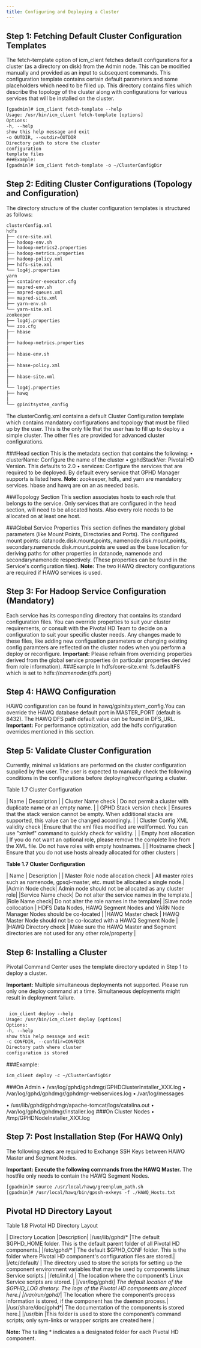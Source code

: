 ```yaml
---
title: Configuring and Deploying a Cluster
---
```


Step 1: Fetching Default Cluster Configuration Templates
--------------------------------------------------------

The fetch-template option of icm_client fetches default configurations for a cluster (as
a directory on disk) from the Admin node. This can be modified manually and
provided as an input to subsequent commands. This configuration template contains
certain default parameters and some placeholders which need to be filled up. This
directory contains files which describe the topology of the cluster along with
configurations for various services that will be installed on the cluster.

```xml
[gpadmin]# icm_client fetch-template --help
Usage: /usr/bin/icm_client fetch-template [options]
Options:
-h, --help
show this help message and exit
-o OUTDIR, --outdir=OUTDIR
Directory path to store the cluster
configuration
template files
###Example:
[gpadmin]# icm_client fetch-template -o ~/ClusterConfigDir
```

Step 2: Editing Cluster Configurations (Topology and Configuration)
-------------------------------------------------------------------

The directory structure of the cluster configuration templates is structured as follows:

```xml
clusterConfig.xml
hdfs
├── core-site.xml
├── hadoop-env.sh
├── hadoop-metrics2.properties
├── hadoop-metrics.properties
├── hadoop-policy.xml
├── hdfs-site.xml
└── log4j.properties
yarn
├── container-executor.cfg
├── mapred-env.sh
├── mapred-queues.xml
├── mapred-site.xml
├── yarn-env.sh
└── yarn-site.xml
zookeeper
├── log4j.properties
└── zoo.cfg
├── hbase
│
├── hadoop-metrics.properties
│
├── hbase-env.sh
│
├── hbase-policy.xml
│
├── hbase-site.xml
│
└── log4j.properties
├── hawq
│
└── gpinitsystem_config
```

The clusterConfig.xml contains a default Cluster Configuration template which
contains mandatory configurations and topology that must be filled up by the user.
This is the only file that the user has to fill up to deploy a simple cluster. The other
files are provided for advanced cluster configurations.

###Head section
This is the metadata section that contains the following:
• clusterName: Configure the name of the cluster
• gphdStackVer: Pivotal HD Version. This defaults to 2.0
• services: Configure the services that are required to be deployed. By default every
   service that GPHD Manager supports is listed here.
**Note:** zookeeper, hdfs, and yarn are mandatory services. hbase and hawq are on an as needed
basis.

###Topology Section <hostRoleMapping>
This section associates hosts to each role that belongs to the service. Only services that
are configured in the head section, will need to be allocated hosts. Also every role
needs to be allocated on at least one host.

###Global Service Properties <servicesConfigGlobals>
This section defines the mandatory global parameters (like Mount Points, Directories
and Ports). The configured mount points: datanode.disk.mount.points,
namenode.disk.mount.points, secondary.namenode.disk.mount.points are used as the
base location for deriving paths for other properties in datanode, namenode and
secondarynamenode respectively. (These properties can be found in the Service's
configuration files).
**Note:** The two HAWQ directory configurations are required if HAWQ services is used.

Step 3: For Hadoop Service Configuration (Mandatory)
----------------------------------------------------

Each service has its corresponding directory that contains its standard configuration
files. You can override properties to suit your cluster requirements, or consult with the
Pivotal HD Team to decide on a configuration to suit your specific cluster needs.
Any changes made to these files, like adding new configuation parameters or
changing existing config paramters are reflected on the cluster nodes when you
perform a deploy or reconfigure.
**Important:** Please refrain from overriding properties derived from the global
service properties (in particular properties dervied from role information).
###Example
In hdfs/core-site.xml: fs.defaultFS which is set to hdfs://${namenode}:${dfs.port}

Step 4: HAWQ Configuration
--------------------------
HAWQ configuration can be found in hawq/gpinitsystem_config.You can override the
HAWQ database default port in MASTER_PORT (default is 8432). The HAWQ DFS
path default value can be found in DFS_URL.
**Important:** For performance optimization, add the hdfs configuration overrides
mentioned in this section.

Step 5: Validate Cluster Configuration
--------------------------------------

Currently, minimal validations are performed on the cluster configuration supplied by
the user. The user is expected to manually check the following conditions in the
configurations before deploying/reconfiguring a cluster.

Table 1.7 Cluster Configuration

| Name | Description |
| Cluster Name check | Do not permit a cluster with duplicate name or an empty name. |
| GPHD Stack version check | Ensures that the stack version cannot be empty. When additional
stacks are supported, this value can be changed accordingly. |
| Cluster Config XML validity check |Ensure that the xml files modified are wellformed. You can use
 "xmlwf" command to quickly check for validity. |
| Empty host allocation | If you do not want an optional role, please remove the complete line
                     from the XML file. Do not have roles with empty hostnames. |
| Hostname check | Ensure that you do not use hosts already allocated for other clusters |

**Table 1.7 Cluster Configuration**

| Name | Description |
| Master Role node allocation check | All master roles such as namenode, gpsql-master, etc. must be
 allocated a single node.|
|Admin Node check| Admin node should not be allocated as any cluster role|
|Service Name check| Do not alter the service names in the template.|
|Role Name check| Do not alter the role names in the template|
|Slave node collocation | HDFS Data Nodes, HAWQ Segment Nodes and YARN Node
                          Manager Nodes should be co-located |
|HAWQ Master check | HAWQ Master Node should not be co-located with a HAWQ
                     Segment Node |
|HAWQ Directory check | Make sure the HAWQ Master and Segment directories are not used
                        for any other role/property |

Step 6: Installing a Cluster
----------------------------

Pivotal Command Center uses the template directory updated in Step 1 to deploy a
cluster.

**Important:** Multiple simultaneous deployments not supported. Please run only
one deploy command at a time. Simultaneous deployments might result in
deployment failure.

```xml

 icm_client deploy --help
Usage: /usr/bin/icm_client deploy [options]
Options:
-h, --help
show this help message and exit
-c CONFDIR, --confdir=CONFDIR
Directory path where cluster
configuration is stored
```

###Example:

```xml
icm_client deploy -c ~/ClusterConfigDir
```
###On Admin
• /var/log/gphd/gphdmgr/GPHDClusterInstaller_XXX.log
• /var/log/gphd/gphdmgr/gphdmgr-webservices.log
• /var/log/messages

• /usr/lib/gphd/gphdmgr/apache-tomcat/logs/catalina.out
• /var/log/gphd/gphdmgr/installer.log
###On Cluster Nodes
• /tmp/GPHDNodeInstaller_XXX.log

Step 7: Post Installation Step (For HAWQ Only)
----------------------------------------------
The following steps are required to Exchange SSH Keys between HAWQ Master and
Segment Nodes.

**Important: Execute the following commands from the HAWQ Master.** The
hostfile only needs to contain the HAWQ Segment Nodes.

```xml
[gpadmin]# source /usr/local/hawq/greenplum_path.sh
[gpadmin]# /usr/local/hawq/bin/gpssh-exkeys -f ./HAWQ_Hosts.txt
```

Pivotal HD Directory Layout
---------------------------

Table 1.8 Pivotal HD Directory Layout

| Directory Location |Description|
|/usr/lib/gphd/* |The default $GPHD_HOME folder. This is the default parent folder of
               all Pivotal HD components.|
|/etc/gphd/* | The default $GPHD_CONF folder. This is the folder where Pivotal
           HD component's configuration files are stored.|
|/etc/default/ | The directory used to store the scripts for setting up the component
             environment variables that may be used by components Linux 
            Service scripts.|
|/etc/init.d | The location where the component’s Linux Service scripts are stored. |
|/var/log/gphd/*| The default location of the $GPHD_LOG diretory. The logs of the
               Pivotal HD components are placed here.|
|/var/run/gphd/*| The location where the component’s process information is stored, if
                 the component has the daemon process.|
|/usr/share/doc/gphd*| The documentation of the components is stored here.|
|/usr/bin |This folder is used to store the component’s command scripts; only
          sym-links or wrapper scripts are created here.|


**Note:** The tailing * indicates a a designated folder for each Pivotal HD component.


